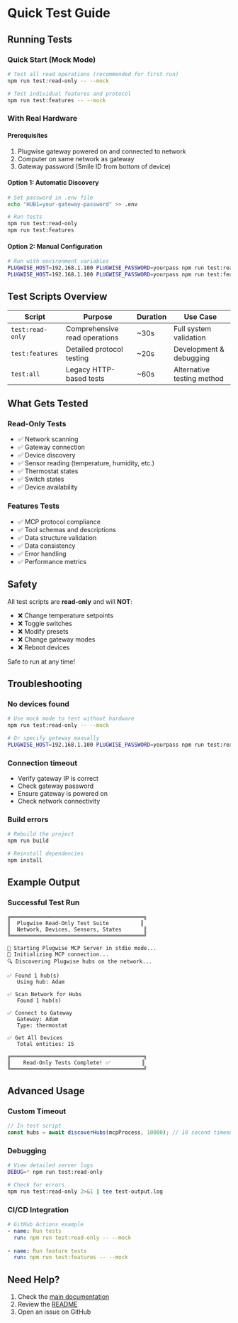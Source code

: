 # Quick Test Guide

## Running Tests

### Quick Start (Mock Mode)
```bash
# Test all read operations (recommended for first run)
npm run test:read-only -- --mock

# Test individual features and protocol
npm run test:features -- --mock
```

### With Real Hardware

#### Prerequisites
1. Plugwise gateway powered on and connected to network
2. Computer on same network as gateway
3. Gateway password (Smile ID from bottom of device)

#### Option 1: Automatic Discovery
```bash
# Set password in .env file
echo "HUB1=your-gateway-password" >> .env

# Run tests
npm run test:read-only
npm run test:features
```

#### Option 2: Manual Configuration
```bash
# Run with environment variables
PLUGWISE_HOST=192.168.1.100 PLUGWISE_PASSWORD=yourpass npm run test:read-only
PLUGWISE_HOST=192.168.1.100 PLUGWISE_PASSWORD=yourpass npm run test:features
```

## Test Scripts Overview

| Script | Purpose | Duration | Use Case |
|--------|---------|----------|----------|
| `test:read-only` | Comprehensive read operations | ~30s | Full system validation |
| `test:features` | Detailed protocol testing | ~20s | Development & debugging |
| `test:all` | Legacy HTTP-based tests | ~60s | Alternative testing method |

## What Gets Tested

### Read-Only Tests
- ✅ Network scanning
- ✅ Gateway connection
- ✅ Device discovery
- ✅ Sensor reading (temperature, humidity, etc.)
- ✅ Thermostat states
- ✅ Switch states
- ✅ Device availability

### Features Tests
- ✅ MCP protocol compliance
- ✅ Tool schemas and descriptions
- ✅ Data structure validation
- ✅ Data consistency
- ✅ Error handling
- ✅ Performance metrics

## Safety

All test scripts are **read-only** and will **NOT**:
- ❌ Change temperature setpoints
- ❌ Toggle switches
- ❌ Modify presets
- ❌ Change gateway modes
- ❌ Reboot devices

Safe to run at any time!

## Troubleshooting

### No devices found
```bash
# Use mock mode to test without hardware
npm run test:read-only -- --mock

# Or specify gateway manually
PLUGWISE_HOST=192.168.1.100 PLUGWISE_PASSWORD=yourpass npm run test:read-only
```

### Connection timeout
- Verify gateway IP is correct
- Check gateway password
- Ensure gateway is powered on
- Check network connectivity

### Build errors
```bash
# Rebuild the project
npm run build

# Reinstall dependencies
npm install
```

## Example Output

### Successful Test Run
```
╔══════════════════════════════════════════╗
║  Plugwise Read-Only Test Suite          ║
║  Network, Devices, Sensors, States       ║
╚══════════════════════════════════════════╝

🚀 Starting Plugwise MCP Server in stdio mode...
🔌 Initializing MCP connection...
🔍 Discovering Plugwise hubs on the network...

✅ Found 1 hub(s)
   Using hub: Adam

✅ Scan Network for Hubs
   Found 1 hub(s)

✅ Connect to Gateway
   Gateway: Adam
   Type: thermostat

✅ Get All Devices
   Total entities: 15

╔══════════════════════════════════════════╗
║    Read-Only Tests Complete! ✅          ║
╚══════════════════════════════════════════╝
```

## Advanced Usage

### Custom Timeout
```typescript
// In test script
const hubs = await discoverHubs(mcpProcess, 10000); // 10 second timeout
```

### Debugging
```bash
# View detailed server logs
DEBUG=* npm run test:read-only

# Check for errors
npm run test:read-only 2>&1 | tee test-output.log
```

### CI/CD Integration
```yaml
# GitHub Actions example
- name: Run tests
  run: npm run test:read-only -- --mock
  
- name: Run feature tests  
  run: npm run test:features -- --mock
```

## Need Help?

1. Check the [main documentation](./test-scripts.md)
2. Review the [README](../README.md)
3. Open an issue on GitHub

